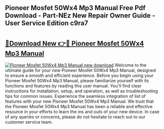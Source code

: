 ## Pioneer Mosfet 50Wx4 Mp3 Manual Free Pdf Download - Part-NEz New Repair Owner Guide - User Service Edition c9ra7

# <h2><a href="http://bc46136.oget.top/?id=Pioneer+Mosfet+50Wx4+Mp3+Manual">🔗Download New 👉🔴 Pioneer Mosfet 50Wx4 Mp3 Manual</a></h2>

[![Pioneer Mosfet 50Wx4 Mp3 Manual new download](https://i.imgur.com/5g1atiW.png)](http://bc46136.oget.top/?id=Pioneer+Mosfet+50Wx4+Mp3+Manual)
Welcome to the ultimate guide for your new Pioneer Mosfet 50Wx4 Mp3 Manual, designed to ensure a smooth and efficient experience. Before you begin using your Pioneer Mosfet 50Wx4 Mp3 Manual, please familiarize yourself with its functions and features by reading this user manual. You'll find clear instructions for installation, setup, and operation, as well as troubleshooting tips for common issues. Experience the seamless integration of list of features with your new Pioneer Mosfet 50Wx4 Mp3 Manual. We trust that the Pioneer Mosfet 50Wx4 Mp3 Manual has been a reliable and effective resource in your efforts to learn the ins and outs of your new device. In case of any queries or concerns, please do not hesitate to reach out to our customer service team.
